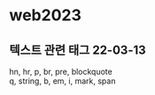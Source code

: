 # web2023

<h2>텍스트 관련 태그 22-03-13</h2>
hn, hr, p, br, pre, blockquote <br>
q, string, b, em, i, mark, span



































